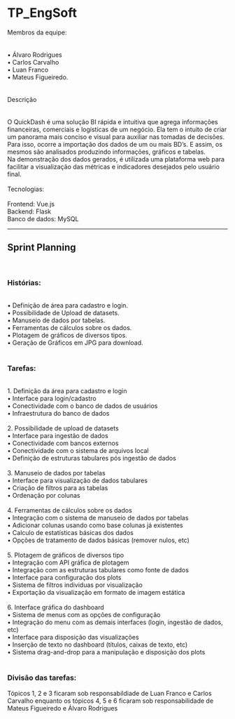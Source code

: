 # TP_EngSoft



Membros da equipe:<br>
<br>
<br>
•	Álvaro Rodrigues<br>
•	Carlos Carvalho<br>
•	Luan Franco<br>
•	Mateus Figueiredo.<br>
<br>
<br>
Descrição<br>
<br>
<br>
O QuickDash é uma solução BI rápida e intuitiva que agrega informações financeiras, comerciais e logísticas de um negócio. Ela tem o intuito de criar um panorama mais conciso e visual para auxiliar nas tomadas de decisões. Para isso, ocorre a importação dos dados de um ou mais BD’s. E assim, os mesmos são analisados produzindo informações, gráficos e tabelas.<br>
Na demonstração dos dados gerados, é utilizada uma plataforma web para facilitar a visualização das métricas e indicadores desejados pelo usuário final.<br>
<br>
Tecnologias:<br>
<br>
Frontend: Vue.js<br>
Backend: Flask<br>
Banco de dados: MySQL<br>

_________________________________________________________________________________________________________________________________________________________________________________
<h2> Sprint Planning </h2>
<br>
<h3> Histórias:</h3>
<br>
•	  Definição de área para cadastro e login.<br>
•	  Possibilidade de Upload de datasets.<br>
•		Manuseio de dados por tabelas.<br>
•		Ferramentas de cálculos sobre os dados.<br>
•		Plotagem de gráficos de diversos tipos.<br>
•		Geração de Gráficos em JPG para download.<br>
<br>
<h3> Tarefas:</h3>
<br>
1.	Definição da área para cadastro e login<br>
    •	Interface para login/cadastro<br>
    •	Conectividade com o banco de dados de usuários<br>
    •	Infraestrutura do banco de dados<br>
    <br>
2.	Possibilidade de upload de datasets<br>
    •	Interface para ingestão de dados<br>
    •	Conectividade com bancos externos<br>
    •	Conectividade com o sistema de arquivos local<br>
    •	Definição de estruturas tabulares pós ingestão de dados<br>
    <br>
3.	Manuseio de dados por tabelas<br>
    •	Interface para visualização de dados tabulares<br>
    •	Criação de filtros para as tabelas<br>
    •	Ordenação por colunas<br>
    <br>
4.	Ferramentas de cálculos sobre os dados<br>
    •	Integração com o sistema de manuseio de dados por tabelas<br>
    •	Adicionar colunas usando como base colunas já existentes<br>
    •	Calculo de estatísticas básicas dos dados<br>
    •	Opções de tratamento de dados básicas (remover nulos, etc)<br>
    <br>
5.	Plotagem de gráficos de diversos tipo<br>
    •	Integração com API gráfica de plotagem<br>
    •	Integração com as estruturas tabulares como fonte de dados<br>
    •	Interface para configuração dos plots<br>
    •	Sistema de filtros individuas por visualização<br>
    •	Exportação da visualização em formato de imagem estática<br>
    <br>
6.	Interface gráfica do dashboard<br>
    •	Sistema de menus com as opções de configuração<br>
    •	Integração do menu com as demais interfaces (login, ingestão de dados, etc)<br>
    •	Interface para disposição das visualizações<br>
    •	Inserção de texto no dashboard (títulos, caixas de texto, etc)<br>
    •	Sistema drag-and-drop para a manipulação e disposição dos plots<br> 
<br>
<h3>Divisão das tarefas:</h3>
Tópicos 1, 2 e 3 ficaram sob responsabildiade de Luan Franco e Carlos Carvalho enquanto os tópicos 4, 5 e 6 ficaram sob responsabilidade de Mateus Figueiredo e Álvaro Rodrigues<br>
    
